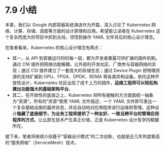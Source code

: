 # 7.9 小结

本章，我们以 Google 内部容器系统演进作为开篇，深入讨论了 Kubernetes 网络、计算、存储、调度等方面的设计原理和应用。希望能让读者在 Kubernetes 这个复杂而庞大的项目中抓到主线，领悟到操作 YAML 文件背后的核心设计理念。

在笔者看来，Kubernetes 的核心设计理念有两点：
- 其一，从 API 到容器运行时的每一层，都为开发者暴露可供扩展的插件机制。通过 CNI 插件把网络功能解耦，让外部的开发社区、厂商参与容器网络的实现；通过 CSI 插件建立了一套庞大的存储生态；通过 Device Plugin 把物理资源的支持扩展到 GPU、FPGA、DPDK、RDMA 等各类异构设备。依托这种开放性设计，Kubernetes 社区出现了成千上万的插件，**运维工程师可以轻松构建出功能强大的基础架构平台**。
- 其二，在开放性的底层之上，Kubernetes 将所有接触的方方面面统一抽象为“资源”。所有的“资源”使用 YAML 文件描述，一个 YAML 文件即可表达一个复杂基础设施的最终状态，并且自动地对应用程序进行运维和管理。这种设计**隐藏了底层细节，为业务工程师提供了一种友好、一致且跨平台的管理应用程序的方式**。让云原生技术产生真正价值，正是 Kubernetes 设计哲学的精髓所在。

接下来，笔者将继续介绍基于“容器设计模式”的二次创新，也就是近几年热度极高的“服务网格”（ServiceMesh）技术。